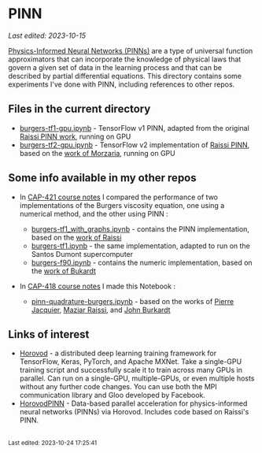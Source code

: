 # PINN

*Last edited: 2023-10-15*

[Physics-Informed Neural Networks (PINNs)](https://en.wikipedia.org/wiki/Physics-informed_neural_networks) are a type of universal function approximators that can incorporate the knowledge of physical laws that govern a given set of data in the learning process and that can be described by partial differential equations. This directory contains some experiments I've done with PINN, including references to other repos.

## Files in the current directory

* [burgers-tf1-gpu.ipynb](burgers-tf1-gpu.ipynb) - TensorFlow v1 PINN, adapted from the original [Raissi PINN work](https://github.com/maziarraissi/PINNs/blob/master/appendix/continuous_time_inference%20\(Burgers\)/Burgers.py), running on GPU
* [burgers-tf2-gpu.ipynb](burgers-tf2-gpu.ipynb) - TensorFlow v2 implementation of [Raissi PINN](https://github.com/maziarraissi/PINNs/blob/master/appendix/continuous_time_inference%20\(Burgers\)/Burgers.py), based on the [work of Morzaria](https://github.com/deepmorzaria/Physics-Informed-Neural-Network-PINNs---TF-2.0/blob/master/PINNs_2.ipynb), running on GPU

## Some info available in my other repos

* In [CAP-421 course notes](https://github.com/efurlanm/421) I compared the performance of two implementations of the Burgers viscosity equation, one using a numerical method, and the other using PINN :
  
  * [burgers-tf1_with_graphs.ipynb](https://github.com/efurlanm/421/blob/main/project/burgers-tf1_with_graphs.ipynb) - contains the PINN implementation, based on the [work of Raissi](https://github.com/maziarraissi/PINNs/tree/master/appendix/continuous_time_inference%20(Burgers))
  * [burgers-tf1.ipynb](https://github.com/efurlanm/421/blob/main/project/burgers-tf1.ipynb) - the same implementation, adapted to run on the Santos Dumont supercomputer
  * [burgers-f90.ipynb](https://github.com/efurlanm/421/blob/main/project/burgers-f90.ipynb) - contains the numeric implementation, based on the [work of Bukardt](https://people.sc.fsu.edu/~jburkardt/f_src/burgers_solution/burgers_solution.html)

* In [CAP-418 course notes](https://github.com/efurlanm/418) I made this Notebook :
  
  * [pinn-quadrature-burgers.ipynb](https://github.com/efurlanm/418/blob/main/pinn-quadrature-burgers.ipynb) - based on the works of [Pierre Jacquier](https://github.com/pierremtb/PINNs-TF2.0), [Maziar Raissi](https://github.com/maziarraissi/PINNs), and [John Burkardt](https://people.sc.fsu.edu/~jburkardt/)

## Links of interest

- [Horovod](https://github.com/horovod/horovod) - a distributed deep learning training framework for TensorFlow, Keras, PyTorch, and Apache MXNet. Take a single-GPU training script and successfully scale it to train across many GPUs in parallel. Can run on a single-GPU, multiple-GPUs, or even multiple hosts without any further code changes. You can use both the MPI communication library and Gloo developed by Facebook.
- [HorovodPINN](https://github.com/pescap/HorovodPINNs) - Data-based parallel acceleration for physics-informed neural networks (PINNs) via Horovod. Includes code based on Raissi's PINN.

<br><sub>Last edited: 2023-10-24 17:25:41</sub>
